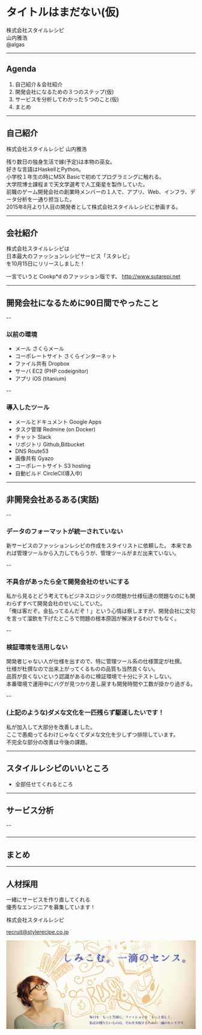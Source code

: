 # タイトルはまだない(仮)

株式会社スタイルレシピ  
山内雅浩  
@algas  

---

## Agenda

1. 自己紹介＆会社紹介
2. 開発会社になるための３つのステップ(仮)
3. サービスを分析してわかった５つのこと(仮)
4. まとめ

---

## 自己紹介

株式会社スタイルレシピ 山内雅浩  

残り数日の独身生活で嫁(予定)は本物の巫女。  
好きな言語はHaskellとPython。  
小学校１年生の時にMSX Basicで初めてプログラミングに触れる。  
大学院博士課程まで天文学選考で人工衛星を製作していた。  
前職のゲーム開発会社の創業時メンバーの１人で、アプリ、Web、インフラ、データ分析を一通り担当した。  
2015年8月より1人目の開発者として株式会社スタイルレシピに参画する。

---

## 会社紹介

株式会社スタイルレシピは  
日本最大のファッションレシピサービス「スタレピ」  
を10月15日にリリースしました！

一言でいうと Cookp*d のファッション版です。
http://www.sutarepi.net

---

## 開発会社になるために90日間でやったこと

--

### 以前の環境

* メール さくらメール
* コーポレートサイト さくらインターネット
* ファイル共有 Dropbox
* サーバ EC2 (PHP codeignitor)
* アプリ iOS (titanium)

--

### 導入したツール

* メールとドキュメント Google Apps
* タスク管理 Redmine (on Docker)
* チャット Slack
* リポジトリ Github,Bitbucket
* DNS Route53
* 画像共有 Gyazo
* コーポレートサイト S3 hosting
* 自動ビルド CircleCI(導入中)

---

## 非開発会社あるある(実話)

--

### データのフォーマットが統一されていない

新サービスのファッションレシピの作成をスタイリストに依頼した。
本来であれば管理ツールから入力してもらうが、管理ツールがまだ出来ていない。

--

### 不具合があったら全て開発会社のせいにする

私から見るとどう考えてもビジネスロジックの問題か仕様伝達の問題なのにも関わらずすべて開発会社のせいにしていた。  
「俺は客だぞ。金払ってるんだぞ！」という心情は察しますが、開発会社に文句を言って溜飲を下げたところで問題の根本原因が解決するわけでもなく。

--

### 検証環境を活用しない

開発者じゃない人が仕様を出すので、特に管理ツール系の仕様策定が杜撰。  
仕様が杜撰なので出来上がってくるものの品質も当然良くない。  
品質が良くないという認識があるのに検証環境で十分にテストしない。  
本番環境で運用中にバグが見つかり差し戻すも開発時間や工数が掛かり過ぎる。

--

### (上記のような)ダメな文化を一匹残らず駆逐したいです！

私が加入して大部分を改善しました。  
ここで愚痴ってるわけじゃなくてダメな文化を少しずつ排除しています。  
不完全な部分の改善は今後の課題。

---

## スタイルレシピのいいところ

* 全部任せてくれるところ


---

## サービス分析

--

### 



---

## まとめ

---

## 人材採用

一緒にサービスを作り直してくれる  
優秀なエンジニアを募集しています！

株式会社スタイルレシピ

recruit@stylerecipe.co.jp

![Cooporate image](img-stylerecipe.jpg)

